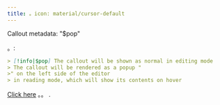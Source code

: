 ```yaml
---
title: 。icon: material/cursor-default
---
```


Callout metadata: "$pop"

。:

```md
> [!info|$pop] The callout will be shown as normal in editing mode
> The callout will be rendered as a popup "
>" on the left side of the editor
> in reading mode, which will show its contents on hover
```

[Click here](../Style-Settings/Editor/Callouts/index.md#popup-callout)
。。
.

